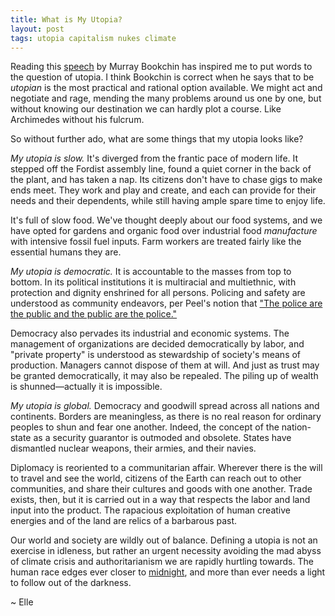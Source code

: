 ```yaml
---
title: What is My Utopia?
layout: post
tags: utopia capitalism nukes climate
---
```


Reading this [speech](http://unevenearth.org/2019/10/bookchin_doing_the_impossible/) by Murray Bookchin has inspired me to put words to the question of utopia.<!--more--> I think Bookchin is correct when he says that to be *utopian* is the most practical and rational option available. We might act and negotiate and rage, mending the many problems around us one by one, but without knowing our destination we can hardly plot a course. Like Archimedes without his fulcrum.

So without further ado, what are some things that my utopia looks like?

*My utopia is slow.* It's diverged from the frantic pace of modern life. It stepped off the Fordist assembly line, found a quiet corner in the back of the plant, and has taken a nap. Its citizens don't have to chase gigs to make ends meet. They work and play and create, and each can provide for their needs and their dependents, while still having ample spare time to enjoy life.

It's full of slow food. We've thought deeply about our food systems, and we have opted for gardens and organic food over industrial food _manufacture_ with intensive fossil fuel inputs. Farm workers are treated fairly like the essential humans they are. 

*My utopia is democratic.* It is accountable to the masses from top to bottom. In its political institutions it is multiracial and multiethnic, with protection and dignity enshrined for all persons. Policing and safety are understood as community endeavors, per Peel's notion that ["The police are the public and the public are the police."](https://en.m.wikipedia.org/wiki/Peelian_principles#Sir_Robert_Peel's_principles)

Democracy also pervades its industrial and economic systems. The management of organizations are decided democratically by labor, and "private property" is understood as stewardship of society's means of production. Managers cannot dispose of them at will. And just as trust may be granted democratically, it may also be repealed. The piling up of wealth is shunned—actually it is impossible.

*My utopia is global.* Democracy and goodwill spread across all nations and continents. Borders are meaningless, as there is no real reason for ordinary peoples to shun and fear one another. Indeed, the concept of the nation-state as a security guarantor is outmoded and obsolete. States have dismantled nuclear weapons, their armies, and their navies. 

Diplomacy is reoriented to a communitarian affair. Wherever there is the will to travel and see the world, citizens of the Earth can reach out to other communities, and share their cultures and goods with one another. Trade exists, then, but it is carried out in a way that respects the labor and land input into the product. The rapacious exploitation of human creative energies and of the land are relics of a barbarous past.

Our world and society are wildly out of balance. Defining a utopia is not an exercise in idleness, but rather an urgent necessity avoiding the mad abyss of climate crisis and authoritarianism we are rapidly hurtling towards. The human race edges ever closer to [midnight](https://thebulletin.org/doomsday-clock/current-time/), and more than ever needs a light to follow out of the darkness.

~ Elle